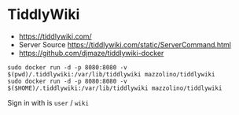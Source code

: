 # TiddlyWiki

* https://tiddlywiki.com/
* Server Source https://tiddlywiki.com/static/ServerCommand.html
* https://github.com/djmaze/tiddlywiki-docker


```
sudo docker run -d -p 8080:8080 -v $(pwd)/.tiddlywiki:/var/lib/tiddlywiki mazzolino/tiddlywiki
sudo docker run -d -p 8080:8080 -v $($HOME)/.tiddlywiki:/var/lib/tiddlywiki mazzolino/tiddlywiki
```

Sign in with is `user` / `wiki`


